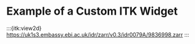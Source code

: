# Example of a Custom ITK Widget

:::{itk:view2d} https://uk1s3.embassy.ebi.ac.uk/idr/zarr/v0.3/idr0079A/9836998.zarr
:::
